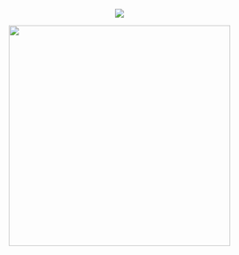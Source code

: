 <div id="header" align="center">
  
![](https://komarev.com/ghpvc/?username=EVILRUSSIAN&label=^__^&color=ff69b4&style=plastic&base=100)

<p align="center">


<p align="center">

<img src="https://files.catbox.moe/mj8z9t.png" width="400">

</p>
